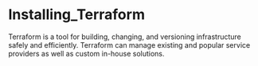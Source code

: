 # Installing_Terraform
Terraform is a tool for building, changing, and versioning infrastructure safely and efficiently. Terraform can manage existing and popular service providers as well as custom in-house solutions.
